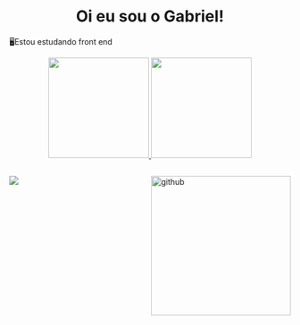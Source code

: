 ###  <h1 align='center'>Oi eu sou o Gabriel!</h1>
🖥️Estou estudando front end

<div align='center'>
  <a href="https://github.com/Garycks5">
    <img height="180em" = src="https://github-readme-stats.vercel.app/api?username=GabrielkHenrique&show_icons=true&theme=gruvbox&incluide_all_commits_private=true"/>
    <img height="180em" = src="https://github-readme-stats.vercel.app/api/top-langs/?username=GabrielkHenrique&theme=gruvbox"/>
     </div>
  <h2></h2> 
 <div>
    <a href = "mailto:gabrielrick1990@gmail.com"><img src="https://img.shields.io/badge/-Gmail-%23333?style=for-the-badge&logo=gmail&logoColor=white" target="_blank"></a>
    <img src='https://media.giphy.com/media/eSwGh3YK54JKU/giphy.gif' alt='github' height='250px' align='right'>
     </div>
